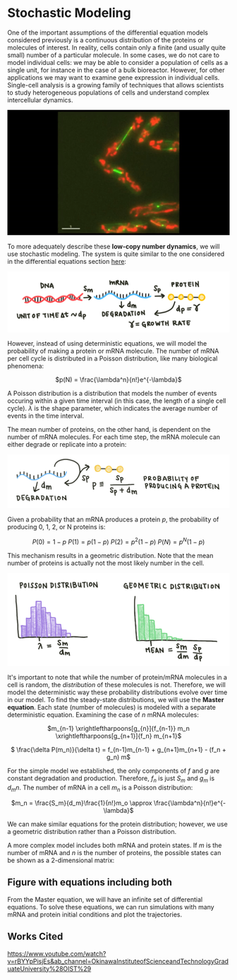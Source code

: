 # Stochastic Modeling

One of the important assumptions of the differential equation models considered previously is a continuous distribution of the proteins or molecules of interest. In reality, cells contain only a finite (and usually quite small) number of a particular molecule. In some cases, we do not care to model individual cells: we may be able to consider a population of cells as a single unit, for instance in the case of a bulk bioreactor. However, for other applications we may want to examine gene expression in individual cells. Single-cell analysis is a growing family of techniques that allows scientists to study heterogeneous populations of cells and understand complex intercellular dynamics. 

![Proteins glowing in a cell](images/protein_cell_cycle.gif)

To more adequately describe these **low-copy number dynamics**, we will use stochastic modeling. The system is quite similar to the one considered in the differential equations section [here](../differential-equations/differentialequations.md):

![Basic Model](images/equations_model.png)

However, instead of using deterministic equations, we will model the probability of making a protein or mRNA molecule. The number of mRNA per cell cycle is distributed in a Poisson distribution, like many biological phenomena: 

<center>

$p(N) = \frac{\lambda^n}{n!}e^{-\lambda}$
 
</center> 

A Poisson distribution is a distribution that models the number of events occuring within a given time interval (in this case, the length of a single cell cycle). $\lambda$ is the shape parameter, which indicates the average number of events in the time interval.

The mean number of proteins, on the other hand, is dependent on the number of mRNA molecules. For each time step, the mRNA molecule can either degrade or replicate into a protein:

![Figure with mRNA replication/degradation loop](images/mrna_degradation_loop.png)

Given a probability that an mRNA produces a protein $p$, the probability of producing 0, 1, 2, or N proteins is:

<center>

$P(0) = 1 - p$
$P(1) = p(1 - p)$
$P(2) = p^2(1 - p)$
$P(N) = p^N(1 - p)$
 
</center> 

This mechanism results in a geometric distribution. Note that the mean number of proteins is actually not the most likely number in the cell.

![Summary figure of poisson/geometric distributions](images/distributions.png)

It's important to note that while the number of protein/mRNA molecules in a cell is random, the *distribution* of these molecules is not. Therefore, we will model the deterministic way these probability distributions evolve over time in our model. To find the steady-state distributions, we will use the **Master equation**. Each state (number of molecules) is modeled with a separate deterministic equation. Examining the case of $n$ mRNA molecules:

<center>

$m_{n-1} \xrightleftharpoons[g_{n}]{f_{n-1}} m_n \xrightleftharpoons[g_{n+1}]{f_n} m_{n+1}$

$ \frac{\delta P(m_n)}{\delta t} = f_{n-1}m_{n-1} + g_{n+1}m_{n+1} - (f_n + g_n) m$

</center> 

For the simple model we established, the only components of $f$ and $g$ are constant degradation and production. Therefore, $f_n$ is just $S_m$ and $g_m$ is $d_{m} n$. The number of mRNA in a cell $m_n$ is a Poisson distribution:

<center>

$m_n = \frac{S_m}{d_m}\frac{1}{n!}m_o \approx \frac{\lambda^n}{n!}e^{-\lambda}$
 
</center> 

We can make similar equations for the protein distribution; however, we use a geometric distribution rather than a Poisson distribution.

A more complex model includes both mRNA and protein states. If $m$ is the number of mRNA and $n$ is the number of proteins, the possible states can be shown as a 2-dimensional matrix:

## Figure with equations including both

From the Master equation, we will have an infinite set of differential equations. To solve these equations, we can run simulations with many mRNA and protein initial conditions and plot the trajectories.




## Works Cited
https://www.youtube.com/watch?v=rBYYpPisjEs&ab_channel=OkinawaInstituteofScienceandTechnologyGraduateUniversity%28OIST%29